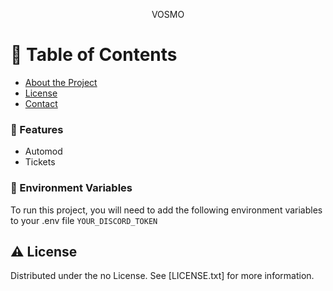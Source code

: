 <div align='center'>

<p>VOSMO</p>



</div>

# :notebook_with_decorative_cover: Table of Contents

- [About the Project](#star2-about-the-project)
- [License](#warning-license)
- [Contact](#handshake-contact)


### :dart: Features
- Automod
- Tickets


### :key: Environment Variables
To run this project, you will need to add the following environment variables to your .env file
`YOUR_DISCORD_TOKEN`



## :warning: License

Distributed under the no License. See [LICENSE.txt] for more information.

